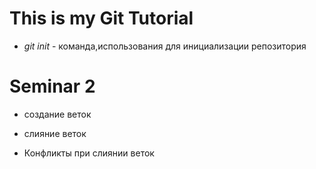 # This is my Git Tutorial

* *git init* - команда,использования для инициализации репозитория

# Seminar 2

* создание веток

* слияние веток

* Конфликты при слиянии веток

